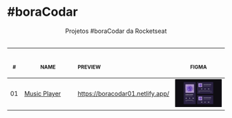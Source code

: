 # #boraCodar

<p align="center">
    Projetos #boraCodar da Rocketseat <br><br>
  <table>
    <thead>
      <tr>
        <th align="center">
          <img width="20" height="1"> 
          <p>
            <small>#</small>
          </p>
        </th>
        <th align="center">
          <img width="300" height="1"> 
          <p> 
            <small>NAME</small>
          </p>
        </th>
        <th align="left">
          <img width="140" height="1">
          <p align="left"> 
            <small>PREVIEW</small>
          </p>
        </th>
        <th align="center">
          <img width="201" height="1">
          <p align="center"> 
            <small>FIGMA</small>
          </p>
        </th>
      </tr>
    </thead>
    <tbody>
      <tr>
        <td>01</td>
        <td><a href="01">Music Player </a></td>
        <td>
          <a href="https://boracodar01.netlify.app/">
            https://boracodar01.netlify.app/
          </a>
        </td>
        <td align="center">
        <a href="01"><img width="300px" src="01/.github/preview.png" /></a></td>
      </tr>
    </tbody>
</table></p>